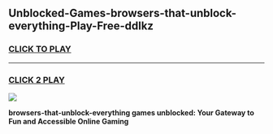 
## Unblocked-Games-browsers-that-unblock-everything-Play-Free-ddlkz
<h3>
<a href="https://premium76.site?title=browsers-that-unblock-everything&ref=18A1">CLICK TO PLAY</a></h3>
<hr>

<h3>
<a href="https://premium76.site?title=browsers-that-unblock-everything&ref=18A1">CLICK 2 PLAY</a>
  
</h3>

<a href="https://premium76.site?title=browsers-that-unblock-everything&ref=18A1"><img src="https://clearcache.store/games.png"></a>


**browsers-that-unblock-everything games unblocked: Your Gateway to Fun and Accessible Online Gaming**
